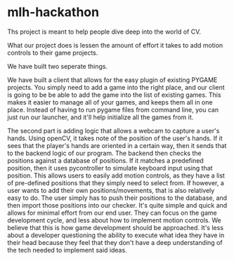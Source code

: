 # mlh-hackathon


Ths project is meant to help people dive deep into the world of CV.

What our project does is lessen the amount of effort it takes to add motion controls to their game projects.

We have built two seperate things.

We have built a client that allows for the easy plugin of existing PYGAME projects. You simply need to add a game into the right place, and our client is going to be
be able to add the game into the list of existing games. This makes it easier to manage all of your games, and keeps them all in one place. Instead of
having to run pygame files from command line, you can just run our launcher, and it'll help initialize all the games from it.

The second part is adding logic that allows a webcam to capture a user's hands. Using openCV, it takes note of the position of the user's hands. If it sees that the
player's hands are oriented in a certain way, then it sends that to the backend logic of our program. The backend then checks the positions against a database
of positions. If it matches a predefined position, then it uses pycontroller to simulate keyboard input using that position. This allows users to easily add motion
controls, as they have a list of pre-defined positions that they simply need to select from. If however, a user wants to add their own positions/movements, that is also
relatively easy to do. The user simply has to push their positions to the database, and then import those positions into our checker. It's quite simple and quick
and allows for minimal effort from our end user. They can focus on the game development cycle, and less about how to implement motion controls. We believe
that this is how game development should be approached. It's less about a developer questioning the ability to execute what idea they have in their head because
they feel that they don't have a deep understanding of the tech needed to implement said ideas. 






